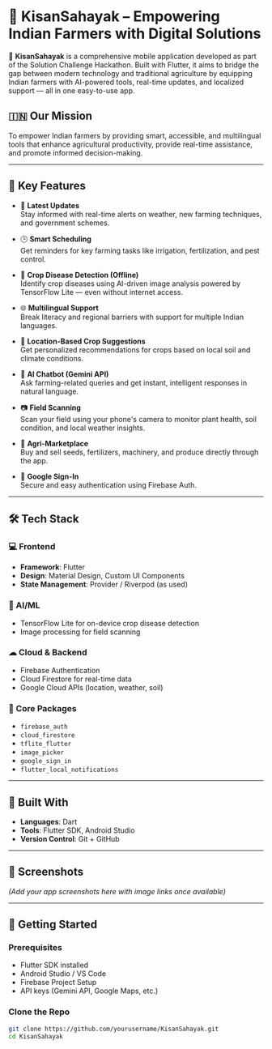 # 🌾 KisanSahayak – Empowering Indian Farmers with Digital Solutions

🚀 **KisanSahayak** is a comprehensive mobile application developed as part of the Solution Challenge Hackathon. Built with Flutter, it aims to bridge the gap between modern technology and traditional agriculture by equipping Indian farmers with AI-powered tools, real-time updates, and localized support — all in one easy-to-use app.

## 🇮🇳 Our Mission
To empower Indian farmers by providing smart, accessible, and multilingual tools that enhance agricultural productivity, provide real-time assistance, and promote informed decision-making.

---

## 🌟 Key Features

- 📢 **Latest Updates**  
  Stay informed with real-time alerts on weather, new farming techniques, and government schemes.

- 🕒 **Smart Scheduling**  
  Get reminders for key farming tasks like irrigation, fertilization, and pest control.

- 🧠 **Crop Disease Detection (Offline)**  
  Identify crop diseases using AI-driven image analysis powered by TensorFlow Lite — even without internet access.

- 🌐 **Multilingual Support**  
  Break literacy and regional barriers with support for multiple Indian languages.

- 📍 **Location-Based Crop Suggestions**  
  Get personalized recommendations for crops based on local soil and climate conditions.

- 🤖 **AI Chatbot (Gemini API)**  
  Ask farming-related queries and get instant, intelligent responses in natural language.

- 📷 **Field Scanning**  
  Scan your field using your phone's camera to monitor plant health, soil condition, and local weather insights.

- 🛒 **Agri-Marketplace**  
  Buy and sell seeds, fertilizers, machinery, and produce directly through the app.

- 🔐 **Google Sign-In**  
  Secure and easy authentication using Firebase Auth.

---

## 🛠️ Tech Stack

### 💻 Frontend
- **Framework**: Flutter
- **Design**: Material Design, Custom UI Components
- **State Management**: Provider / Riverpod (as used)

### 🧠 AI/ML
- TensorFlow Lite for on-device crop disease detection
- Image processing for field scanning

### ☁ Cloud & Backend
- Firebase Authentication
- Cloud Firestore for real-time data
- Google Cloud APIs (location, weather, soil)

### 🧪 Core Packages
- `firebase_auth`
- `cloud_firestore`
- `tflite_flutter`
- `image_picker`
- `google_sign_in`
- `flutter_local_notifications`

---

## 📱 Built With

- **Languages**: Dart
- **Tools**: Flutter SDK, Android Studio
- **Version Control**: Git + GitHub

---

## 📸 Screenshots

*(Add your app screenshots here with image links once available)*

---

## 📂 Getting Started

### Prerequisites
- Flutter SDK installed
- Android Studio / VS Code
- Firebase Project Setup
- API keys (Gemini API, Google Maps, etc.)

### Clone the Repo
```bash
git clone https://github.com/yourusername/KisanSahayak.git
cd KisanSahayak

